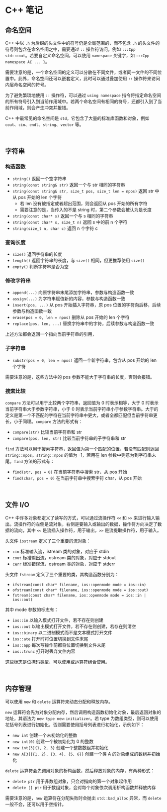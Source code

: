 
# C++ 笔记

## 命名空间

C++ 中以 `.h` 为后缀的头文件中的符号仍是全局范围的，而不包含 `.h` 的头文件的符号则包含在命名空间之中，需要通过 `::` 操作符访问，例如 `:::Cpp std::cout`。若要自定义命名空间，可以使用 `namespace` 关键字，如 `:::Cpp namespace A{ ... }`。

需要注意的是，一个命名空间的定义可以分散在不同文件，或者同一文件的不同位置中。此外，命名空间还可以嵌套定义，此时可以通过叠加使用 `::` 操作符来访问内层命名空间的符号。

为了避免繁琐地使用 `::` 操作符，可以通过 `using namespace` 指令将指定命名空间的所有符号引入到当前作用域中。若两个命名空间有相同的符号，还都引入到了当前作用域，则会产生冲突并报错。

C++ 中最常见的命名空间是 `std`，它包含了大量的标准库函数和对象，例如 `cout`、`cin`、`endl`、`string`、`vector` 等。




<br>

## 字符串

### 构造函数

- `string()` 返回一个空字符串
- `string(const string& str)` 返回一个与 str 相同的字符串
- `string(const string& str, size_t pos, size_t len = npos)` 返回 str 中从 pos 开始的 len 个字符
    - 若 len 没有被指定或者超出范围，则会返回从 pos 开始的所有字符
    - 需要注意的是，当传入的不是 string 时，第二个参数会被认为是长度
- `string(const char* s)` 返回一个与 s 相同的字符串
- `string(const char* s, size_t n)` 返回 s 中的前 n 个字符
- `string(size_t n, char c)` 返回 n 个字符 c

### 查询长度

- `size()` 返回字符串的长度
- `length()` 返回字符串的长度，与 `size()` 相同，但更推荐使用 `size()`
- `empty()` 判断字符串是否为空

### 修改字符串

- `append(...)` 向原字符串末尾添加字符串，参数与构造函数一致
- `assign(...)` 为字符串赋值新的内容，参数与构造函数一致
- `insert(pos, ...)` 从 pos 开始插入字符串，原 pos 位置的字符向后移，后续参数与构造函数一致
- `erase(pos = 0, len = npos)` 删除从 pos 开始的 len 个字符
- `replace(pos, len, ...)` 替换字符串中的字符，后续参数与构造函数一致

上述方法都会返回一个指向当前字符串的引用，

### 子字符串

- `substr(pos = 0, len = npos)` 返回一个新字符串，包含从 pos 开始的 len 个字符

需要注意的是，这些方法中的 pos 参数不能大于字符串的长度，否则会报错。

### 搜索比较

`compare` 方法可以用于比较两个字符串，返回值为 0 时表示相等，大于 0 时表示当前字符串大于参数字符串，小于 0 时表示当前字符串小于参数字符串。大于的定义是第一个不匹配的字符在当前字符串中更大，或者全都匹配但当前字符串更长，小于同理。`compare` 方法的形式有：

- `compare(str)` 比较当前字符串和 str
- `compare(pos, len, str)` 比较当前字符串的子字符串和 str

`find` 方法可以用于搜索字符串，返回值为第一个匹配的位置，若没有匹配则返回 `string::npos`。`string::npos` 的值为 -1，若用在 len 参数中则意为到字符串末尾。`find` 方法的形式有：

- `find(str, pos = 0)` 在当前字符串中搜索 str，从 pos 开始
- `find(char, pos = 0)` 在当前字符串中搜索字符 char，从 pos 开始





<br>

## 文件 I/O

C++ 中许多对象都定义了读写的方式，可以通过流操作符 `<<` 和 `>>` 来进行输入输出。流操作符的左侧是流对象，右侧是要输入或输出的数据，操作符方向决定了数据的流向，其中 `<<` 是流插入操作符，用于输出，`>>` 是流提取操作符，用于输入。

头文件 `iostream` 定义了三个重要的流对象：

- `cin` 标准输入流，istream 类的对象，对应于 stdin
- `cout` 标准输出流，ostream 类的对象，对应于 stdout
- `cerr` 标准错误流，ostream 类的对象，对应于 stderr

头文件 `fstream` 定义了三个重要的类，其构造函数分别为：

- `ifstream(const char* filename, ios::openmode mode = ios::in)`
- `ofstream(const char* filename, ios::openmode mode = ios::out)`
- `fstream(const char* filename, ios::openmode mode = ios::in | ios::out)`

其中 mode 参数的标志有：

- `ios::in` 以输入模式打开文件，若不存在则创建
- `ios::out` 以输出模式打开文件，若不存在则创建，若存在则清空
- `ios::binary` 以二进制模式而不是文本模式打开文件
- `ios::ate` 打开时将位置切换到文件末尾
- `ios::app` 每次写操作前都将位置切换到文件末尾
- `ios::trunc` 打开时丢弃文件内容

这些标志是位掩码类型，可以使用或运算符组合使用。





<br>

## 内存管理

可以使用 `new` 和 `delete` 运算符来动态分配和释放内存。

`new` 运算符会先为对象分配内存，然后调用构造函数初始化对象，最后返回对象的地址，其语法为 `new type new-initializer`。若 type 为数组类型，则可以使用花括号列表进行初始化，否则需要使用括号列表进行初始化，示例如下：

- `new int` 创建一个未初始化的整数
- `new int(0)` 创建一个被初始化为 0 的整数
- `new int[3]{1, 2, 3}` 创建一个整数数组并初始化
- `new A[3]{{1, 2}, {3, 4}, {5, 6}}` 创建一个类 A 的对象组成的数组并初始化

`delete` 运算符会先调用对象的析构函数，然后释放对象的内存，有两种形式：

- `delete ptr` 用于非数组对象，只会对指向的第一个对象起作用
- `delete [] ptr` 用于数组对象，会对每个对象依次调用析构函数并释放内存

需要注意的是，`new` 运算符在分配失败时会抛出 `std::bad_alloc` 异常，而 `delete` 一般不会，还可以用于空指针。


